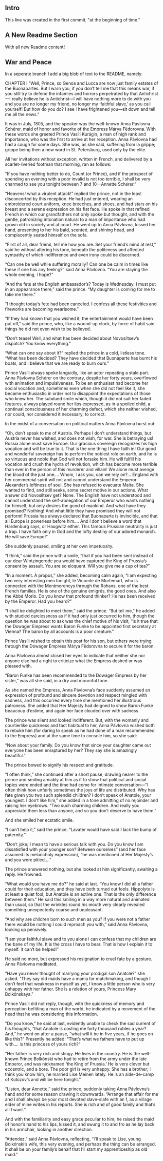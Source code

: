 ## Intro
This line was created in the first commit, "at the beginning of time."

## A New Readme Section 
With all new Readme content!

## War and Peace

In a seperate branch I add a big blob of text to the README, namely:

CHAPTER I
“Well, Prince, so Genoa and Lucca are now just family estates of the Buonapartes. But I warn you, if you don’t tell me that this means war, if you still try to defend the infamies and horrors perpetrated by that Antichrist—I really believe he is Antichrist—I will have nothing more to do with you and you are no longer my friend, no longer my ‘faithful slave,’ as you call yourself! But how do you do? I see I have frightened you—sit down and tell me all the news.”

It was in July, 1805, and the speaker was the well-known Anna Pávlovna Schérer, maid of honor and favorite of the Empress Márya Fëdorovna. With these words she greeted Prince Vasíli Kurágin, a man of high rank and importance, who was the first to arrive at her reception. Anna Pávlovna had had a cough for some days. She was, as she said, suffering from la grippe; grippe being then a new word in St. Petersburg, used only by the elite.

All her invitations without exception, written in French, and delivered by a scarlet-liveried footman that morning, ran as follows:

“If you have nothing better to do, Count (or Prince), and if the prospect of spending an evening with a poor invalid is not too terrible, I shall be very charmed to see you tonight between 7 and 10—Annette Schérer.”

“Heavens! what a virulent attack!” replied the prince, not in the least disconcerted by this reception. He had just entered, wearing an embroidered court uniform, knee breeches, and shoes, and had stars on his breast and a serene expression on his flat face. He spoke in that refined French in which our grandfathers not only spoke but thought, and with the gentle, patronizing intonation natural to a man of importance who had grown old in society and at court. He went up to Anna Pávlovna, kissed her hand, presenting to her his bald, scented, and shining head, and complacently seated himself on the sofa.

“First of all, dear friend, tell me how you are. Set your friend’s mind at rest,” said he without altering his tone, beneath the politeness and affected sympathy of which indifference and even irony could be discerned.

“Can one be well while suffering morally? Can one be calm in times like these if one has any feeling?” said Anna Pávlovna. “You are staying the whole evening, I hope?”

“And the fete at the English ambassador’s? Today is Wednesday. I must put in an appearance there,” said the prince. “My daughter is coming for me to take me there.”

“I thought today’s fete had been canceled. I confess all these festivities and fireworks are becoming wearisome.”

“If they had known that you wished it, the entertainment would have been put off,” said the prince, who, like a wound-up clock, by force of habit said things he did not even wish to be believed.

“Don’t tease! Well, and what has been decided about Novosíltsev’s dispatch? You know everything.”

“What can one say about it?” replied the prince in a cold, listless tone. “What has been decided? They have decided that Buonaparte has burnt his boats, and I believe that we are ready to burn ours.”

Prince Vasíli always spoke languidly, like an actor repeating a stale part. Anna Pávlovna Schérer on the contrary, despite her forty years, overflowed with animation and impulsiveness. To be an enthusiast had become her social vocation and, sometimes even when she did not feel like it, she became enthusiastic in order not to disappoint the expectations of those who knew her. The subdued smile which, though it did not suit her faded features, always played round her lips expressed, as in a spoiled child, a continual consciousness of her charming defect, which she neither wished, nor could, nor considered it necessary, to correct.

In the midst of a conversation on political matters Anna Pávlovna burst out:

“Oh, don’t speak to me of Austria. Perhaps I don’t understand things, but Austria never has wished, and does not wish, for war. She is betraying us! Russia alone must save Europe. Our gracious sovereign recognizes his high vocation and will be true to it. That is the one thing I have faith in! Our good and wonderful sovereign has to perform the noblest role on earth, and he is so virtuous and noble that God will not forsake him. He will fulfill his vocation and crush the hydra of revolution, which has become more terrible than ever in the person of this murderer and villain! We alone must avenge the blood of the just one.... Whom, I ask you, can we rely on?... England with her commercial spirit will not and cannot understand the Emperor Alexander’s loftiness of soul. She has refused to evacuate Malta. She wanted to find, and still seeks, some secret motive in our actions. What answer did Novosíltsev get? None. The English have not understood and cannot understand the self-abnegation of our Emperor who wants nothing for himself, but only desires the good of mankind. And what have they promised? Nothing! And what little they have promised they will not perform! Prussia has always declared that Buonaparte is invincible, and that all Europe is powerless before him.... And I don’t believe a word that Hardenburg says, or Haugwitz either. This famous Prussian neutrality is just a trap. I have faith only in God and the lofty destiny of our adored monarch. He will save Europe!”

She suddenly paused, smiling at her own impetuosity.

“I think,” said the prince with a smile, “that if you had been sent instead of our dear Wintzingerode you would have captured the King of Prussia’s consent by assault. You are so eloquent. Will you give me a cup of tea?”

“In a moment. À propos,” she added, becoming calm again, “I am expecting two very interesting men tonight, le Vicomte de Mortemart, who is connected with the Montmorencys through the Rohans, one of the best French families. He is one of the genuine émigrés, the good ones. And also the Abbé Morio. Do you know that profound thinker? He has been received by the Emperor. Had you heard?”

“I shall be delighted to meet them,” said the prince. “But tell me,” he added with studied carelessness as if it had only just occurred to him, though the question he was about to ask was the chief motive of his visit, “is it true that the Dowager Empress wants Baron Funke to be appointed first secretary at Vienna? The baron by all accounts is a poor creature.”

Prince Vasíli wished to obtain this post for his son, but others were trying through the Dowager Empress Márya Fëdorovna to secure it for the baron.

Anna Pávlovna almost closed her eyes to indicate that neither she nor anyone else had a right to criticize what the Empress desired or was pleased with.

“Baron Funke has been recommended to the Dowager Empress by her sister,” was all she said, in a dry and mournful tone.

As she named the Empress, Anna Pávlovna’s face suddenly assumed an expression of profound and sincere devotion and respect mingled with sadness, and this occurred every time she mentioned her illustrious patroness. She added that Her Majesty had deigned to show Baron Funke beaucoup d’estime, and again her face clouded over with sadness.

The prince was silent and looked indifferent. But, with the womanly and courtierlike quickness and tact habitual to her, Anna Pávlovna wished both to rebuke him (for daring to speak as he had done of a man recommended to the Empress) and at the same time to console him, so she said:

“Now about your family. Do you know that since your daughter came out everyone has been enraptured by her? They say she is amazingly beautiful.”

The prince bowed to signify his respect and gratitude.

“I often think,” she continued after a short pause, drawing nearer to the prince and smiling amiably at him as if to show that political and social topics were ended and the time had come for intimate conversation—“I often think how unfairly sometimes the joys of life are distributed. Why has fate given you two such splendid children? I don’t speak of Anatole, your youngest. I don’t like him,” she added in a tone admitting of no rejoinder and raising her eyebrows. “Two such charming children. And really you appreciate them less than anyone, and so you don’t deserve to have them.”

And she smiled her ecstatic smile.

“I can’t help it,” said the prince. “Lavater would have said I lack the bump of paternity.”

“Don’t joke; I mean to have a serious talk with you. Do you know I am dissatisfied with your younger son? Between ourselves” (and her face assumed its melancholy expression), “he was mentioned at Her Majesty’s and you were pitied....”

The prince answered nothing, but she looked at him significantly, awaiting a reply. He frowned.

“What would you have me do?” he said at last. “You know I did all a father could for their education, and they have both turned out fools. Hippolyte is at least a quiet fool, but Anatole is an active one. That is the only difference between them.” He said this smiling in a way more natural and animated than usual, so that the wrinkles round his mouth very clearly revealed something unexpectedly coarse and unpleasant.

“And why are children born to such men as you? If you were not a father there would be nothing I could reproach you with,” said Anna Pávlovna, looking up pensively.

“I am your faithful slave and to you alone I can confess that my children are the bane of my life. It is the cross I have to bear. That is how I explain it to myself. It can’t be helped!”

He said no more, but expressed his resignation to cruel fate by a gesture. Anna Pávlovna meditated.

“Have you never thought of marrying your prodigal son Anatole?” she asked. “They say old maids have a mania for matchmaking, and though I don’t feel that weakness in myself as yet, I know a little person who is very unhappy with her father. She is a relation of yours, Princess Mary Bolkónskaya.”

Prince Vasíli did not reply, though, with the quickness of memory and perception befitting a man of the world, he indicated by a movement of the head that he was considering this information.

“Do you know,” he said at last, evidently unable to check the sad current of his thoughts, “that Anatole is costing me forty thousand rubles a year? And,” he went on after a pause, “what will it be in five years, if he goes on like this?” Presently he added: “That’s what we fathers have to put up with.... Is this princess of yours rich?”

“Her father is very rich and stingy. He lives in the country. He is the well-known Prince Bolkónski who had to retire from the army under the late Emperor, and was nicknamed ‘the King of Prussia.’ He is very clever but eccentric, and a bore. The poor girl is very unhappy. She has a brother; I think you know him, he married Lise Meinen lately. He is an aide-de-camp of Kutúzov’s and will be here tonight.”

“Listen, dear Annette,” said the prince, suddenly taking Anna Pávlovna’s hand and for some reason drawing it downwards. “Arrange that affair for me and I shall always be your most devoted slave-slafe with an f, as a village elder of mine writes in his reports. She is rich and of good family and that’s all I want.”

And with the familiarity and easy grace peculiar to him, he raised the maid of honor’s hand to his lips, kissed it, and swung it to and fro as he lay back in his armchair, looking in another direction.

“Attendez,” said Anna Pávlovna, reflecting, “I’ll speak to Lise, young Bolkónski’s wife, this very evening, and perhaps the thing can be arranged. It shall be on your family’s behalf that I’ll start my apprenticeship as old maid.”

